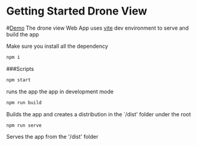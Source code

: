 # Getting Started Drone View

#[Demo]()
The drone view Web App uses [vite](https://vitejs.dev/) dev environment to serve and build the app

Make sure you install all the dependency
```bash
npm i
```


###Scripts

```bash
npm start
```
runs the app the app in development mode


```bash
npm run build
```
Builds the app and creates a distribution in the `/dist' folder under the root


```bash
npm run serve
```
Serves the app from the '/dist' folder
